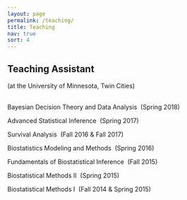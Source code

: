 ```yaml
---
layout: page
permalink: /teaching/
title: Teaching
nav: true
sort: 4
---
```


## Teaching Assistant 
(at the University of Minnesota, Twin Cities)  
&nbsp;  

Bayesian Decision Theory and Data Analysis  &nbsp;(Spring 2018)

Advanced Statistical Inference  &nbsp;(Spring 2017)

Survival Analysis  &nbsp;(Fall 2016 & Fall 2017)

Biostatistics Modeling and Methods  &nbsp;(Spring 2016)

Fundamentals of Biostatistical Inference  &nbsp;(Fall 2015)

Biostatistical Methods II  &nbsp;(Spring 2015)

Biostatistical Methods I  &nbsp;(Fall 2014 & Spring 2015)
